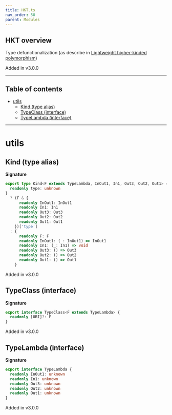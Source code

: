 ```yaml
---
title: HKT.ts
nav_order: 50
parent: Modules
---
```


## HKT overview

Type defunctionalization (as describe in [Lightweight higher-kinded polymorphism](https://www.cl.cam.ac.uk/~jdy22/papers/lightweight-higher-kinded-polymorphism.pdf))

Added in v3.0.0

---

<h2 class="text-delta">Table of contents</h2>

- [utils](#utils)
  - [Kind (type alias)](#kind-type-alias)
  - [TypeClass (interface)](#typeclass-interface)
  - [TypeLambda (interface)](#typelambda-interface)

---

# utils

## Kind (type alias)

**Signature**

```ts
export type Kind<F extends TypeLambda, InOut1, In1, Out3, Out2, Out1> = F extends {
  readonly type: unknown
}
  ? (F & {
      readonly InOut1: InOut1
      readonly In1: In1
      readonly Out3: Out3
      readonly Out2: Out2
      readonly Out1: Out1
    })['type']
  : {
      readonly F: F
      readonly InOut1: (_: InOut1) => InOut1
      readonly In1: (_: In1) => void
      readonly Out3: () => Out3
      readonly Out2: () => Out2
      readonly Out1: () => Out1
    }
```

Added in v3.0.0

## TypeClass (interface)

**Signature**

```ts
export interface TypeClass<F extends TypeLambda> {
  readonly [URI]?: F
}
```

Added in v3.0.0

## TypeLambda (interface)

**Signature**

```ts
export interface TypeLambda {
  readonly InOut1: unknown
  readonly In1: unknown
  readonly Out3: unknown
  readonly Out2: unknown
  readonly Out1: unknown
}
```

Added in v3.0.0
